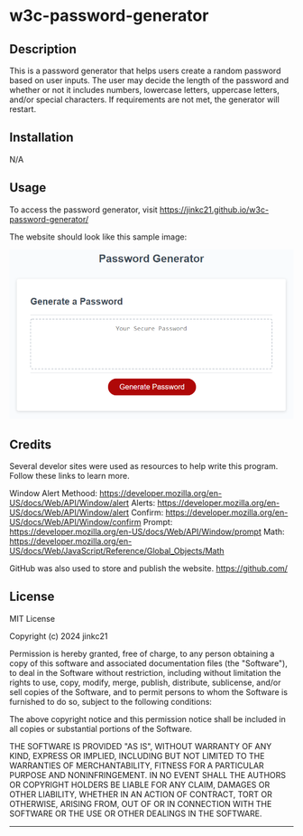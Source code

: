 # w3c-password-generator

## Description

This is a password generator that helps users create a random password based on user inputs. The user may decide the length of the password and whether or not it includes numbers, lowercase letters, uppercase letters, and/or special characters. If requirements are not met, the generator will restart.


## Installation

N/A

## Usage

To access the password generator, visit https://jinkc21.github.io/w3c-password-generator/


The website should look like this sample image:

![Sample Image](\assets\03-javascript-homework-demo.png)


## Credits

Several develor sites were used as resources to help write this program. Follow these links to learn more.

Window Alert Methood: https://developer.mozilla.org/en-US/docs/Web/API/Window/alert
Alerts: https://developer.mozilla.org/en-US/docs/Web/API/Window/alert
Confirm: https://developer.mozilla.org/en-US/docs/Web/API/Window/confirm
Prompt: https://developer.mozilla.org/en-US/docs/Web/API/Window/prompt
Math: https://developer.mozilla.org/en-US/docs/Web/JavaScript/Reference/Global_Objects/Math

GitHub was also used to store and publish the website.
https://github.com/

## License

MIT License

Copyright (c) 2024 jinkc21

Permission is hereby granted, free of charge, to any person obtaining a copy
of this software and associated documentation files (the "Software"), to deal
in the Software without restriction, including without limitation the rights
to use, copy, modify, merge, publish, distribute, sublicense, and/or sell
copies of the Software, and to permit persons to whom the Software is
furnished to do so, subject to the following conditions:

The above copyright notice and this permission notice shall be included in all
copies or substantial portions of the Software.

THE SOFTWARE IS PROVIDED "AS IS", WITHOUT WARRANTY OF ANY KIND, EXPRESS OR
IMPLIED, INCLUDING BUT NOT LIMITED TO THE WARRANTIES OF MERCHANTABILITY,
FITNESS FOR A PARTICULAR PURPOSE AND NONINFRINGEMENT. IN NO EVENT SHALL THE
AUTHORS OR COPYRIGHT HOLDERS BE LIABLE FOR ANY CLAIM, DAMAGES OR OTHER
LIABILITY, WHETHER IN AN ACTION OF CONTRACT, TORT OR OTHERWISE, ARISING FROM,
OUT OF OR IN CONNECTION WITH THE SOFTWARE OR THE USE OR OTHER DEALINGS IN THE
SOFTWARE.


---
